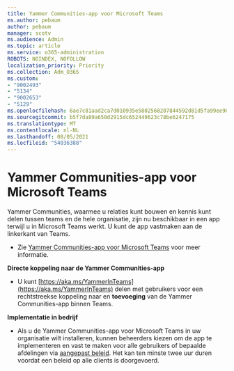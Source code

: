 ```yaml
---
title: Yammer Communities-app voor Microsoft Teams
ms.author: pebaum
author: pebaum
manager: scotv
ms.audience: Admin
ms.topic: article
ms.service: o365-administration
ROBOTS: NOINDEX, NOFOLLOW
localization_priority: Priority
ms.collection: Adm_O365
ms.custom:
- "9002493"
- "5134"
- "9002653"
- "5129"
ms.openlocfilehash: 6ae7c81aad2ca7d010935e5802568207844592d81d5fa99ee90804167ea8e4f3
ms.sourcegitcommit: b5f7da89a650d2915dc652449623c78be6247175
ms.translationtype: MT
ms.contentlocale: nl-NL
ms.lasthandoff: 08/05/2021
ms.locfileid: "54036388"
---
```

# <a name="yammer-communities-app-for-microsoft-teams"></a>Yammer Communities-app voor Microsoft Teams

Yammer Communities, waarmee u relaties kunt bouwen en kennis kunt delen tussen teams en de hele organisatie, zijn nu beschikbaar in een app terwijl u in Microsoft Teams werkt. U kunt de app vastmaken aan de linkerkant van Teams. 

- Zie [Yammer Communities-app voor Microsoft Teams](https://go.microsoft.com/fwlink/?linkid=2127757&clcid=0x409) voor meer informatie.

**Directe koppeling naar de Yammer Communities-app**

- U kunt [https://aka.ms/YammerInTeams](https://aka.ms/YammerInTeams) delen met gebruikers voor een rechtstreekse koppeling naar en **toevoeging** van de Yammer Communities-app binnen Teams.

**Implementatie in bedrijf**

- Als u de Yammer Communities-app voor Microsoft Teams in uw organisatie wilt installeren, kunnen beheerders kiezen om de app te implementeren en vast te maken voor alle gebruikers of bepaalde afdelingen via [aangepast beleid](https://docs.microsoft.com/microsoftteams/manage-apps). Het kan ten minste twee uur duren voordat een beleid op alle clients is doorgevoerd.
